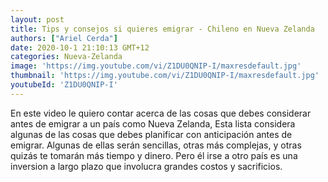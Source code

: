```yaml
---
layout: post
title: Tips y consejos si quieres emigrar - Chileno en Nueva Zelanda
authors: ["Ariel Cerda"]
date: 2020-10-1 21:10:13 GMT+12
categories: Nueva-Zelanda
image: 'https://img.youtube.com/vi/Z1DU0QNIP-I/maxresdefault.jpg'
thumbnail: 'https://img.youtube.com/vi/Z1DU0QNIP-I/maxresdefault.jpg'
youtubeId: 'Z1DU0QNIP-I'
---
```


En este video le quiero contar acerca de las cosas que debes considerar antes de emigrar a un país como Nueva Zelanda, Esta lista considera algunas de las cosas que debes planificar con anticipación antes de emigrar. Algunas de ellas serán sencillas, otras más complejas, y otras quizás te tomarán más tiempo y dinero. Pero él irse a otro país es una inversion a largo plazo que involucra grandes costos y sacrificios.
